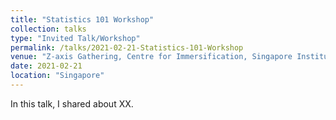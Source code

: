 ```yaml
---
title: "Statistics 101 Workshop"
collection: talks
type: "Invited Talk/Workshop"
permalink: /talks/2021-02-21-Statistics-101-Workshop
venue: "Z-axis Gathering, Centre for Immersification, Singapore Institute of Technology"
date: 2021-02-21
location: "Singapore"
---
```


In this talk, I shared about XX. 

